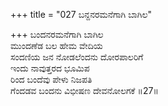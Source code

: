 +++
title = "027 ಬನ್ದನರಮನೆಗಾಗಿ ಬಾಗಿಲ"

+++
ಬಂದನರಮನೆಗಾಗಿ ಬಾಗಿಲ   
ಮುಂದಣೆಡ ಬಲ ಹೇಮ ವೇದಿಯ   
ಸಂದಣಿಯ ಜನ ನೋಡಲೆಂದನು ದೋರಪಾಲರಿಗೆ  
ಇಂದು ನಾವುತ್ತರದ ಭೂಮಿಪ   
ರಿಂದ ಬಂದೆವು ಪೇಳು ನಿಜಪತಿ   
ಗೆಂದಡವ ಬಂದನು ವಿಭೀಷಣ ದೇವನೋಲಗಕೆ     ॥27॥